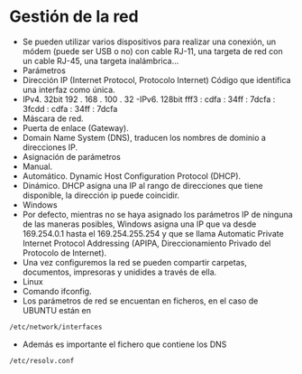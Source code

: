 # Gestión de la red

- Se pueden utilizar varios dispositivos para realizar una conexión, un módem (puede ser USB o no) con cable RJ-11, una targeta de red con un cable RJ-45, una targeta inalámbrica...
 - Parámetros
  - Dirección IP (Internet Protocol, Protocolo Internet) Código que identifica una interfaz como única.
   - IPv4. 32bit             192 . 168 . 100 . 32
   -IPv6. 128bit            fff3 : cdfa : 34ff : 7dcfa : 3fcdd :  cdfa : 34ff : 7dcfa 
  - Máscara de red.
  - Puerta de enlace (Gateway).
  - Domain Name System (DNS), traducen los nombres de dominio a direcciones IP. 
 - Asignación de parámetros
  - Manual.
  - Automático. Dynamic Host Configuration Protocol (DHCP).
  - Dinámico. DHCP asigna una IP al rango de direcciones que tiene disponible, la dirección ip puede coincidir. 		
 - Windows
  - Por defecto, mientras no se haya asignado los parámetros IP de ninguna de las maneras posibles, Windows asigna una IP que va desde 169.254.0.1 hasta el 169.254.255.254 y que se llama Automatic Private Internet Protocol Addressing (APIPA, Direccionamiento Privado del Protocolo de Internet).
  - Una vez configuremos la red se pueden compartir carpetas, documentos, impresoras y unidides a través de ella. 
 - Linux
  - Comando ifconfig.
  - Los parámetros de red se encuentan en ficheros, en el caso de UBUNTU están en 
  ```Bash
  /etc/network/interfaces
 ```
  - Además es importante el fichero que contiene los DNS
  ```Bash
  /etc/resolv.conf
  ```
